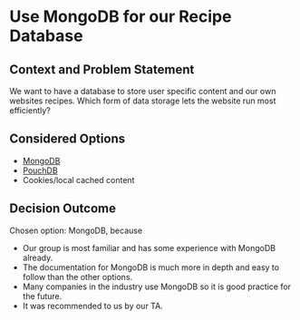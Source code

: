 # Use MongoDB for our Recipe Database

## Context and Problem Statement

We want to have a database to store user specific content and our own websites recipes.
Which form of data storage lets the website run most efficiently?

## Considered Options

* [MongoDB](https://www.mongodb.com/)
* [PouchDB](https://pouchdb.com/)
* Cookies/local cached content
  
## Decision Outcome

Chosen option: MongoDB, because

* Our group is most familiar and has some experience with MongoDB already.
* The documentation for MongoDB is much more in depth and easy to follow than the other options.
* Many companies in the industry use MongoDB so it is good practice for the future.
* It was recommended to us by our TA.